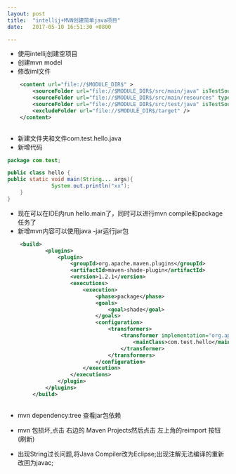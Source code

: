 ```yaml
---
layout: post
title:  "intellij+MVN创建简单java项目"
date:   2017-05-10 16:51:30 +0800

---
```

* 使用intellij创建空项目
* 创建mvn model
* 修改iml文件

```xml
    <content url="file://$MODULE_DIR$" >
        <sourceFolder url="file://$MODULE_DIR$/src/main/java" isTestSource="false" />
        <sourceFolder url="file://$MODULE_DIR$/src/main/resources" type="java-resource" />
        <sourceFolder url="file://$MODULE_DIR$/src/test/java" isTestSource="true" />
        <excludeFolder url="file://$MODULE_DIR$/target" />
    </content>
    
```

* 新建文件夹和文件com.test.hello.java
* 新增代码

```java
package com.test;

public class hello {
public static void main(String... args){
              System.out.println("xx");
    }
}
```

* 现在可以在IDE内run hello.main了，同时可以进行mvn compile和package任务了
* 新增mvn内容可以使用java -jar运行jar包

```xml
    <build>
            <plugins>
                <plugin>
                    <groupId>org.apache.maven.plugins</groupId>
                    <artifactId>maven-shade-plugin</artifactId>
                    <version>1.2.1</version>
                    <executions>
                        <execution>
                            <phase>package</phase>
                            <goals>
                                <goal>shade</goal>
                            </goals>
                            <configuration>
                                <transformers>
                                    <transformer implementation="org.apache.maven.plugins.shade.resource.ManifestResourceTransformer">
                                        <mainClass>com.test.hello</mainClass>
                                    </transformer>
                                </transformers>
                            </configuration>
                        </execution>
                    </executions>
                </plugin>
            </plugins>
        </build>
    
```
* mvn dependency:tree 查看jar包依赖

* mvn 包损坏,点击 右边的 Maven Projects然后点击 左上角的reimport 按钮(刷新)

* 出现String过长问题,将Java Compiler改为Eclipse;出现注解无法编译的重新改回为javac;

<br>

